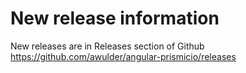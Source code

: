 # New release information
New releases are in Releases section of Github
https://github.com/awulder/angular-prismicio/releases




